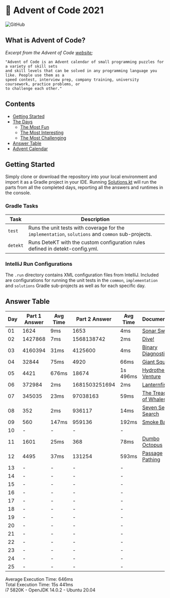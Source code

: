 # :christmas_tree: Advent of Code 2021

![GitHub](https://img.shields.io/badge/stars-02%2F50-yellow)

## What is Advent of Code?

_Excerpt from the Advent of Code [website](https://adventofcode.com/2020/about);_

    "Advent of Code is an Advent calendar of small programming puzzles for a variety of skill sets
    and skill levels that can be solved in any programming language you like. People use them as a
    speed contest, interview prep, company training, university coursework, practice problems, or
    to challenge each other."

## Contents
* [Getting Started](#getting-started)
* [The Days](#the-days)
    * [The Most Fun](#the-most-fun)
    * [The Most Interesting](#the-most-interesting)
    * [The Most Challenging](#the-most-challenging)
* [Answer Table](#answer-table)
* [Advent Calendar](#advent-calendar)

## Getting Started
Simply clone or download the repository into your local environment and import it as a Gradle project in your IDE.
Running [Solutions.kt](https://git.io/JII6v) will run the parts from all the completed days, reporting all the
answers and runtimes in the console.

### Gradle Tasks
| Task      | Description                                                                                        |
|-----------|----------------------------------------------------------------------------------------------------|
| `test`    | Runs the unit tests with coverage for the `implementation`, `solutions` and `common` sub-projects. |
| `detekt`  | Runs DeteKT with the custom configuration rules defined in detekt-config.yml.                      |

### IntelliJ Run Configurations
The `.run` directory contains XML configuration files from IntelliJ. Included are configurations for running the unit
tests in the `common`, `implementation` and `solutions` Gradle sub-projects as well as for each specific day.

## Answer Table

| Day | Part 1 Answer | Avg Time | Part 2 Answer | Avg Time | Documentation                           |
|-----|---------------|----------|---------------|----------|-----------------------------------------|
| 01  | 1624          | 9ms      | 1653          | 4ms      | [Sonar Sweep](docs/DAY1.MD)             |
| 02  | 1427868       | 7ms      | 1568138742    | 2ms      | [Dive!](docs/DAY2.MD)                   |
| 03  | 4160394       | 31ms     | 4125600       | 4ms      | [Binary Diagnostic](docs/DAY3.MD)       |
| 04  | 32844         | 75ms     | 4920          | 66ms     | [Giant Squid](docs/DAY4.MD)             |
| 05  | 4421          | 676ms    | 18674         | 1s 496ms | [Hydrothermal Venture](docs/DAY5.MD)    |
| 06  | 372984        | 2ms      | 1681503251694 | 2ms      | [Lanternfish](docs/DAY6.MD)             |
| 07  | 345035        | 23ms     | 97038163      | 59ms     | [The Treachery of Whales](docs/DAY7.MD) |
| 08  | 352           | 2ms      | 936117        | 14ms     | [Seven Segment Search](docs/DAY8.MD)    |
| 09  | 560           | 147ms    | 959136        | 192ms    | [Smoke Basin](docs/DAY9.MD)             |
| 10  | -             | -        | -             | -        | [](docs/DAY10.MD)                       |
| 11  | 1601          | 25ms     | 368           | 78ms     | [Dumbo Octopus](docs/DAY11.MD)          |
| 12  | 4495          | 37ms     | 131254        | 593ms    | [Passage Pathing](docs/DAY12.MD)        |
| 13  | -             | -        | -             | -        | [](docs/DAY13.MD)                       |
| 14  | -             | -        | -             | -        | [](docs/DAY14.MD)                       |
| 15  | -             | -        | -             | -        | [](docs/DAY15.MD)                       |
| 16  | -             | -        | -             | -        | [](docs/DAY16.MD)                       |
| 17  | -             | -        | -             | -        | [](docs/DAY17.MD)                       |
| 18  | -             | -        | -             | -        | [](docs/DAY18.MD)                       |
| 19  | -             | -        | -             | -        | [](docs/DAY19.MD)                       |
| 20  | -             | -        | -             | -        | [](docs/DAY20.MD)                       |
| 21  | -             | -        | -             | -        | [](docs/DAY21.MD)                       |
| 22  | -             | -        | -             | -        | [](docs/DAY22.MD)                       |
| 23  | -             | -        | -             | -        | [](docs/DAY23.MD)                       |
| 24  | -             | -        | -             | -        | [](docs/DAY24.MD)                       |
| 25  | -             | -        | -             | -        | [](docs/DAY25.MD)                       |

Average Execution Time: 646ms \
Total Execution Time: 15s 441ms \
i7 5820K - OpenJDK 14.0.2 - Ubuntu 20.04
